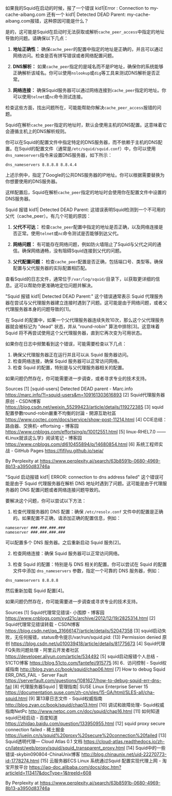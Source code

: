 如果我的Squid在启动的时候，报了一个错误
kid1|Error : Connection to my-cache-aibang.com 还有一个 
kid1| Detected DEAD Parent: my-cache-aibang.com报错，这种原因可能是什么？


是的，这可能是Squid在启动时无法获取或解析`cache_peer_access`中指定的地址导致的问题。请确保以下几点：

1. **地址正确性：** 确保`cache_peer`的配置中指定的地址是正确的，并且可以通过网络访问。检查是否有拼写错误或者网络配置问题。

2. **DNS解析：** 如果`cache_peer`指定的是域名而不是IP地址，确保你的系统能够正确解析该域名。你可以使用`nslookup`或`dig`等工具来测试DNS解析是否正常。

3. **网络连接：** 确保Squid服务器可以通过网络连接到`cache_peer`指定的地址。你可以使用`telnet`或`nc`命令测试连接。

检查这些方面，找出问题所在，可能能帮助你解决`cache_peer_access`报错的问题。

Squid在解析`cache_peer`指定的地址时，默认会使用主机的DNS配置。这意味着它会遵循主机上的DNS解析规则。

你可以在Squid的配置文件中指定特定的DNS服务器，而不依赖于主机的DNS配置。在Squid的配置文件（通常是`/etc/squid/squid.conf`）中，你可以使用`dns_nameservers`指令来设置DNS服务器，如下所示：

```plaintext
dns_nameservers 8.8.8.8 8.8.4.4
```

上述示例中，指定了Google的公共DNS服务器的IP地址。你可以根据需要替换为你想要使用的DNS服务器。

这样配置后，Squid在解析`cache_peer`指定的地址时会使用你在配置文件中设置的DNS服务器。

Squid 报错 kid1| Detected DEAD Parent:
这错误表明Squid检测到一个不可用的父代（cache_peer）。有几个可能的原因：

1. **父代不可达：** 检查`cache_peer`配置中指定的地址是否正确，以及网络连接是否正常。使用`telnet`或`nc`命令测试是否能够到达父代。

2. **网络问题：** 有可能存在网络问题，例如防火墙阻止了Squid与父代之间的通信。确保网络通畅，没有阻碍Squid连接到父代的问题。

3. **父代配置问题：** 检查`cache_peer`配置是否正确，包括端口号、类型等。确保配置与父代服务器的实际配置相匹配。

查看Squid的日志文件，通常位于`/var/log/squid/`目录下，以获取更详细的信息。这可以帮助你更准确地定位问题并解决。


"Squid 报错 kid1| Detected DEAD Parent:" 这个错误通常表示 Squid 代理服务器在尝试与父代理服务器建立连接时遇到了问题。这可能是由于网络问题，或者父代理服务器本身的问题导致的[1]。

在 Squid 的配置中，如果一个父代理服务器连续失败10次，那么这个父代理服务器就会被标记为 "dead" 状态，并从 "round-robin" 算法中排除[3]。这意味着 Squid 将不再尝试使用这个父代理服务器，直到它再次变为可用状态。

如果你在日志中频繁看到这个错误，可能需要检查以下几点：

1. 确保父代理服务器正在运行并且可以从 Squid 服务器访问。
2. 检查网络连接，确保 Squid 服务器可以正常访问网络。
3. 检查 Squid 的配置，特别是与父代理服务器相关的配置。

如果问题仍然存在，你可能需要进一步调查，或者寻求专业的技术支持。

Sources
[1] [squid-users] Detected DEAD parent - Marc.info https://marc.info/?l=squid-users&m=109161303616893
[2] Squid代理服务器原创 - CSDN博客 https://blog.csdn.net/weixin_55299423/article/details/119272385
[3] squid配置參數round-robin嚴重不均衡的討論 - 開源互助社區 https://www.coctec.com/docs/service/show-post-11214.html
[4] CCIE总结：路由器、交换机- effortsing - 博客园 https://www.cnblogs.com/effortsing/p/10012551.html
[5] linux-RHEL7.0 —— 《Linux就该这么学》阅读笔记 - 博客园 https://www.cnblogs.com/dl610455894/p/14680854.html
[6] 系统工程师实战 - GitHub Pages https://fifilyu.github.io/seia/

By Perplexity at https://www.perplexity.ai/search/63b8591b-0680-4969-8b13-a3950d83746a


"Squid 启动报错 kid1| ERROR: connection to dns address failed" 这个错误可能是由于 Squid 代理服务器在解析 DNS 地址时遇到了问题。这可能是由于代理服务器的 DNS 配置问题或者网络连接问题导致的。

要解决这个问题，你可以尝试以下方法：

1. 检查代理服务器的 DNS 配置：确保 `/etc/resolv.conf` 文件中的配置是正确的。如果配置不正确，请添加正确的配置信息，例如：

```
nameserver ###.###.###.###
nameserver ###.###.###.###
```

可以配置多个 DNS 服务器。之后重新启动 Squid 服务[2]。

2. 检查网络连接：确保 Squid 服务器可以正常访问网络。

3. 检查 Squid 的配置：特别是与 DNS 相关的配置。你可以尝试在 Squid 的配置文件中添加 `dns_nameservers` 参数，指定一个可靠的 DNS 服务器，例如：

```
dns_nameservers 8.8.8.8
```

然后重新加载 Squid 配置[4]。

如果问题仍然存在，你可能需要进一步调查或寻求专业的技术支持。

Sources
[1] Squid代理常见错误- 小围脖 - 博客园 https://www.cnblogs.com/xyd21c/archive/2012/12/19/2825314.html
[2] Squid代理常见错误转载 - CSDN博客 https://blog.csdn.net/qq_31666147/article/details/52047358
[3] squid启动失败，无任何报错，status命令提示/var/run/squid.pid: (13) Permission denied 原创 https://blog.csdn.net/u010039418/article/details/81775673
[4] Squid代理FQ失败问题处理 - 阿里云开发者社区 https://developer.aliyun.com/article/534492
[5] squid启动报错个人总结 - 51CTO博客 https://blog.51cto.com/fantefei/915775
[6] 6．访问控制 - Squid权威指南 http://blog.zyan.cc/book/squid/chap06.html
[7] How to debug Squid ERR_DNS_FAIL - Server Fault https://serverfault.com/questions/1081627/how-to-debug-squid-err-dns-fail
[8] 代理服务器Squid | 管理指南| SUSE Linux Enterprise Server 15 https://documentation.suse.com/zh-cn/sles/15-GA/html/SLES-all/cha-squid.html
[9] 第13章日志文件 - Squid权威指南 http://blog.zyan.cc/book/squid/chap13.html
[10] 调试和故障处理- Squid权威指南NetPc http://www.netpc.com.cn/doc/squid/chap16.html
[11] 如何知道squid已经启动 - 百度知道 https://zhidao.baidu.com/question/133950955.html
[12] squid proxy secure connection failed - 稀土掘金 https://juejin.cn/s/squid%20proxy%20secure%20connection%20failed
[13] Squid透明代理— Cloud Atlas 0.1 文档 https://cloud-atlas.readthedocs.io/zh-cn/latest/web/proxy/squid/squid_transparent_proxy.html
[14] Squid中的一些错误-skybin090804-ChinaUnix博客 http://blog.chinaunix.net/uid-22270773-id-1778274.html
[15] 云服务器ECS Linux 系统通过Squid 配置实现代理上网 - 淘宝开放平台 https://jaq-doc.alibaba.com/docs/doc.htm?articleId=113417&docType=1&treeId=608

By Perplexity at https://www.perplexity.ai/search/63b8591b-0680-4969-8b13-a3950d83746a

